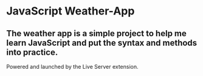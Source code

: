 # JavaScript Weather-App
## The weather app is a simple project to help me learn JavaScript and put the syntax and methods into practice.

Powered and launched by the Live Server extension.
